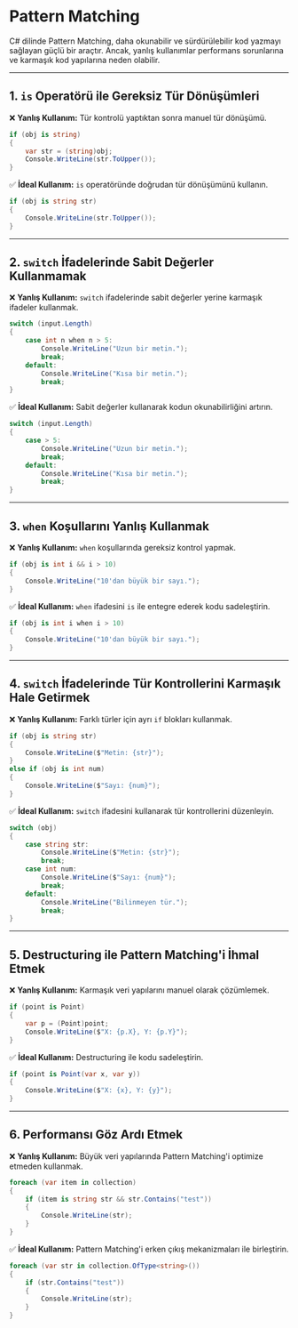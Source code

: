 # Pattern Matching

C# dilinde Pattern Matching, daha okunabilir ve sürdürülebilir kod yazmayı sağlayan güçlü bir araçtır. Ancak, yanlış kullanımlar performans sorunlarına ve karmaşık kod yapılarına neden olabilir.

---

## 1. `is` Operatörü ile Gereksiz Tür Dönüşümleri

❌ **Yanlış Kullanım:** Tür kontrolü yaptıktan sonra manuel tür dönüşümü.

```csharp
if (obj is string)
{
    var str = (string)obj;
    Console.WriteLine(str.ToUpper());
}
```

✅ **İdeal Kullanım:** `is` operatöründe doğrudan tür dönüşümünü kullanın.

```csharp
if (obj is string str)
{
    Console.WriteLine(str.ToUpper());
}
```

---

## 2. `switch` İfadelerinde Sabit Değerler Kullanmamak

❌ **Yanlış Kullanım:** `switch` ifadelerinde sabit değerler yerine karmaşık ifadeler kullanmak.

```csharp
switch (input.Length)
{
    case int n when n > 5:
        Console.WriteLine("Uzun bir metin.");
        break;
    default:
        Console.WriteLine("Kısa bir metin.");
        break;
}
```

✅ **İdeal Kullanım:** Sabit değerler kullanarak kodun okunabilirliğini artırın.

```csharp
switch (input.Length)
{
    case > 5:
        Console.WriteLine("Uzun bir metin.");
        break;
    default:
        Console.WriteLine("Kısa bir metin.");
        break;
}
```

---

## 3. `when` Koşullarını Yanlış Kullanmak

❌ **Yanlış Kullanım:** `when` koşullarında gereksiz kontrol yapmak.

```csharp
if (obj is int i && i > 10)
{
    Console.WriteLine("10'dan büyük bir sayı.");
}
```

✅ **İdeal Kullanım:** `when` ifadesini `is` ile entegre ederek kodu sadeleştirin.

```csharp
if (obj is int i when i > 10)
{
    Console.WriteLine("10'dan büyük bir sayı.");
}
```

---

## 4. `switch` İfadelerinde Tür Kontrollerini Karmaşık Hale Getirmek

❌ **Yanlış Kullanım:** Farklı türler için ayrı `if` blokları kullanmak.

```csharp
if (obj is string str)
{
    Console.WriteLine($"Metin: {str}");
}
else if (obj is int num)
{
    Console.WriteLine($"Sayı: {num}");
}
```

✅ **İdeal Kullanım:** `switch` ifadesini kullanarak tür kontrollerini düzenleyin.

```csharp
switch (obj)
{
    case string str:
        Console.WriteLine($"Metin: {str}");
        break;
    case int num:
        Console.WriteLine($"Sayı: {num}");
        break;
    default:
        Console.WriteLine("Bilinmeyen tür.");
        break;
}
```

---

## 5. Destructuring ile Pattern Matching'i İhmal Etmek

❌ **Yanlış Kullanım:** Karmaşık veri yapılarını manuel olarak çözümlemek.

```csharp
if (point is Point)
{
    var p = (Point)point;
    Console.WriteLine($"X: {p.X}, Y: {p.Y}");
}
```

✅ **İdeal Kullanım:** Destructuring ile kodu sadeleştirin.

```csharp
if (point is Point(var x, var y))
{
    Console.WriteLine($"X: {x}, Y: {y}");
}
```

---

## 6. Performansı Göz Ardı Etmek

❌ **Yanlış Kullanım:** Büyük veri yapılarında Pattern Matching'i optimize etmeden kullanmak.

```csharp
foreach (var item in collection)
{
    if (item is string str && str.Contains("test"))
    {
        Console.WriteLine(str);
    }
}
```

✅ **İdeal Kullanım:** Pattern Matching'i erken çıkış mekanizmaları ile birleştirin.

```csharp
foreach (var str in collection.OfType<string>())
{
    if (str.Contains("test"))
    {
        Console.WriteLine(str);
    }
}
```